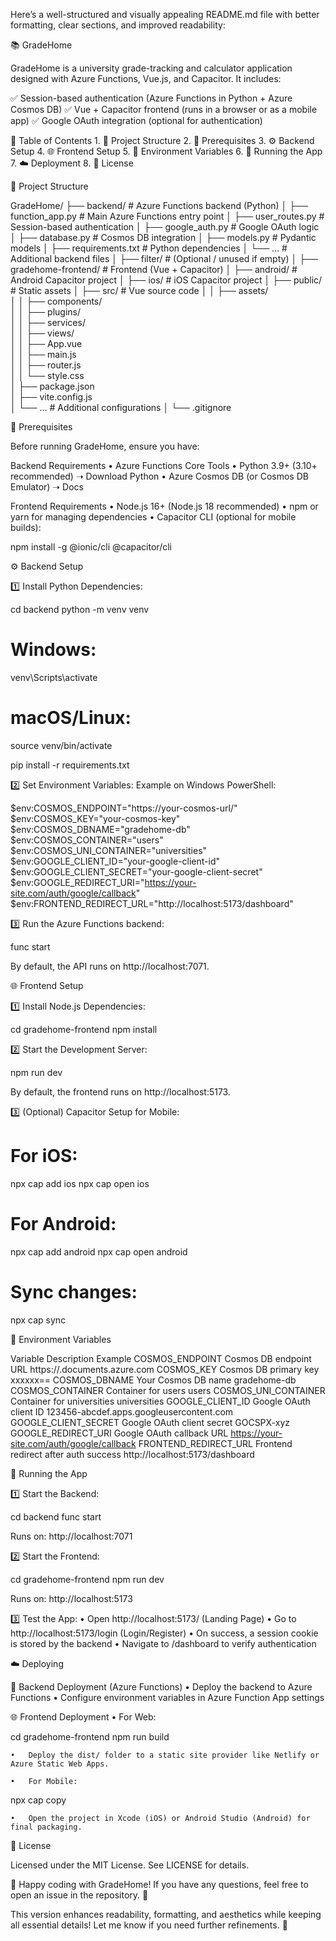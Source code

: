 Here’s a well-structured and visually appealing README.md file with better formatting, clear sections, and improved readability:

📚 GradeHome

 

GradeHome is a university grade-tracking and calculator application designed with Azure Functions, Vue.js, and Capacitor. It includes:

✅ Session-based authentication (Azure Functions in Python + Azure Cosmos DB)
✅ Vue + Capacitor frontend (runs in a browser or as a mobile app)
✅ Google OAuth integration (optional for authentication)

📌 Table of Contents
	1.	🔧 Project Structure
	2.	🚀 Prerequisites
	3.	⚙️ Backend Setup
	4.	🌐 Frontend Setup
	5.	🔑 Environment Variables
	6.	🚀 Running the App
	7.	☁️ Deployment
	8.	📜 License

🔧 Project Structure

GradeHome/
├── backend/                   # Azure Functions backend (Python)
│   ├── function_app.py        # Main Azure Functions entry point
│   ├── user_routes.py         # Session-based authentication
│   ├── google_auth.py         # Google OAuth logic
│   ├── database.py            # Cosmos DB integration
│   ├── models.py              # Pydantic models
│   ├── requirements.txt       # Python dependencies
│   └── ...                    # Additional backend files
│
├── filter/                    # (Optional / unused if empty)
│
├── gradehome-frontend/        # Frontend (Vue + Capacitor)
│   ├── android/               # Android Capacitor project
│   ├── ios/                   # iOS Capacitor project
│   ├── public/                # Static assets
│   ├── src/                   # Vue source code
│   │   ├── assets/            
│   │   ├── components/        
│   │   ├── plugins/           
│   │   ├── services/          
│   │   ├── views/             
│   │   ├── App.vue           
│   │   ├── main.js           
│   │   ├── router.js         
│   │   └── style.css         
│   ├── package.json           
│   ├── vite.config.js         
│   └── ...                    # Additional configurations
│
└── .gitignore

🚀 Prerequisites

Before running GradeHome, ensure you have:

Backend Requirements
	•	Azure Functions Core Tools
	•	Python 3.9+ (3.10+ recommended) ➝ Download Python
	•	Azure Cosmos DB (or Cosmos DB Emulator) ➝ Docs

Frontend Requirements
	•	Node.js 16+ (Node.js 18 recommended)
	•	npm or yarn for managing dependencies
	•	Capacitor CLI (optional for mobile builds):

npm install -g @ionic/cli @capacitor/cli

⚙️ Backend Setup

1️⃣ Install Python Dependencies:

cd backend
python -m venv venv
# Windows:
venv\Scripts\activate
# macOS/Linux:
source venv/bin/activate

pip install -r requirements.txt

2️⃣ Set Environment Variables:
Example on Windows PowerShell:

$env:COSMOS_ENDPOINT="https://your-cosmos-url/"
$env:COSMOS_KEY="your-cosmos-key"
$env:COSMOS_DBNAME="gradehome-db"
$env:COSMOS_CONTAINER="users"
$env:COSMOS_UNI_CONTAINER="universities"
$env:GOOGLE_CLIENT_ID="your-google-client-id"
$env:GOOGLE_CLIENT_SECRET="your-google-client-secret"
$env:GOOGLE_REDIRECT_URI="https://your-site.com/auth/google/callback"
$env:FRONTEND_REDIRECT_URL="http://localhost:5173/dashboard"

3️⃣ Run the Azure Functions backend:

func start

By default, the API runs on http://localhost:7071.

🌐 Frontend Setup

1️⃣ Install Node.js Dependencies:

cd gradehome-frontend
npm install

2️⃣ Start the Development Server:

npm run dev

By default, the frontend runs on http://localhost:5173.

3️⃣ (Optional) Capacitor Setup for Mobile:

# For iOS:
npx cap add ios
npx cap open ios

# For Android:
npx cap add android
npx cap open android

# Sync changes:
npx cap sync

🔑 Environment Variables

Variable	Description	Example
COSMOS_ENDPOINT	Cosmos DB endpoint URL	https://<your-db-name>.documents.azure.com
COSMOS_KEY	Cosmos DB primary key	xxxxxx==
COSMOS_DBNAME	Your Cosmos DB name	gradehome-db
COSMOS_CONTAINER	Container for users	users
COSMOS_UNI_CONTAINER	Container for universities	universities
GOOGLE_CLIENT_ID	Google OAuth client ID	123456-abcdef.apps.googleusercontent.com
GOOGLE_CLIENT_SECRET	Google OAuth client secret	GOCSPX-xyz
GOOGLE_REDIRECT_URI	Google OAuth callback URL	https://your-site.com/auth/google/callback
FRONTEND_REDIRECT_URL	Frontend redirect after auth success	http://localhost:5173/dashboard

🚀 Running the App

1️⃣ Start the Backend:

cd backend
func start

Runs on: http://localhost:7071

2️⃣ Start the Frontend:

cd gradehome-frontend
npm run dev

Runs on: http://localhost:5173

3️⃣ Test the App:
	•	Open http://localhost:5173/ (Landing Page)
	•	Go to http://localhost:5173/login (Login/Register)
	•	On success, a session cookie is stored by the backend
	•	Navigate to /dashboard to verify authentication

☁️ Deploying

🚀 Backend Deployment (Azure Functions)
	•	Deploy the backend to Azure Functions
	•	Configure environment variables in Azure Function App settings

🌐 Frontend Deployment
	•	For Web:

cd gradehome-frontend
npm run build

	•	Deploy the dist/ folder to a static site provider like Netlify or Azure Static Web Apps.

	•	For Mobile:

npx cap copy

	•	Open the project in Xcode (iOS) or Android Studio (Android) for final packaging.

📜 License

Licensed under the MIT License.
See LICENSE for details.

🎉 Happy coding with GradeHome!
If you have any questions, feel free to open an issue in the repository. 🚀

This version enhances readability, formatting, and aesthetics while keeping all essential details! Let me know if you need further refinements. 🚀